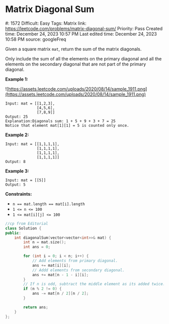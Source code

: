 # Matrix Diagonal Sum

#: 1572
Difficult: Easy
Tags: Matrix
link: https://leetcode.com/problems/matrix-diagonal-sum/
Priority: Pass
Created time: December 24, 2023 10:57 PM
Last edited time: December 24, 2023 10:58 PM
source: googleFreq

Given a square matrix `mat`, return the sum of the matrix diagonals.

Only include the sum of all the elements on the primary diagonal and all the elements on the secondary diagonal that are not part of the primary diagonal.

**Example 1:**

![https://assets.leetcode.com/uploads/2020/08/14/sample_1911.png](https://assets.leetcode.com/uploads/2020/08/14/sample_1911.png)

```
Input: mat = [[1,2,3],
              [4,5,6],
              [7,8,9]]
Output: 25
Explanation:Diagonals sum: 1 + 5 + 9 + 3 + 7 = 25
Notice that element mat[1][1] = 5 is counted only once.

```

**Example 2:**

```
Input: mat = [[1,1,1,1],
              [1,1,1,1],
              [1,1,1,1],
              [1,1,1,1]]
Output: 8

```

**Example 3:**

```
Input: mat = [[5]]
Output: 5

```

**Constraints:**

- `n == mat.length == mat[i].length`
- `1 <= n <= 100`
- `1 <= mat[i][j] <= 100`

```cpp
//cp from Editorial
class Solution {
public:
    int diagonalSum(vector<vector<int>>& mat) {
        int n = mat.size();
        int ans = 0;

        for (int i = 0; i < n; i++) {
            // Add elements from primary diagonal.
            ans += mat[i][i];
            // Addd elements from secondary diagonal.
            ans += mat[n - 1 - i][i];
        }
        // If n is odd, subtract the middle element as its added twice.
        if (n % 2 != 0) {
            ans -= mat[n / 2][n / 2];
        }

        return ans;
    }
};
```